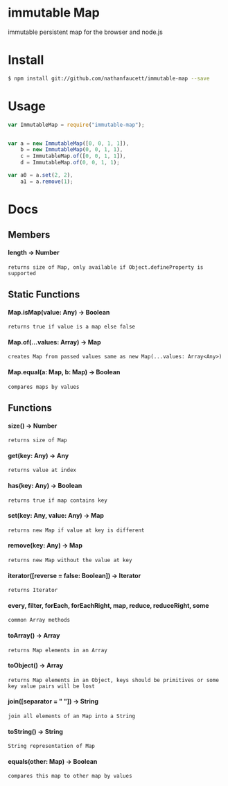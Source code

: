 immutable Map
=======

immutable persistent map for the browser and node.js

# Install
```bash
$ npm install git://github.com/nathanfaucett/immutable-map --save
```

# Usage
```javascript
var ImmutableMap = require("immutable-map");


var a = new ImmutableMap([0, 0, 1, 1]),
    b = new ImmutableMap(0, 0, 1, 1),
    c = ImmutableMap.of([0, 0, 1, 1]),
    d = ImmutableMap.of(0, 0, 1, 1);

var a0 = a.set(2, 2),
    a1 = a.remove(1);
```

# Docs

## Members

#### length -> Number
    returns size of Map, only available if Object.defineProperty is supported


## Static Functions

#### Map.isMap(value: Any) -> Boolean
    returns true if value is a map else false

#### Map.of(...values: Array<Any>) -> Map
    creates Map from passed values same as new Map(...values: Array<Any>)

#### Map.equal(a: Map, b: Map) -> Boolean
    compares maps by values


## Functions

#### size() -> Number
    returns size of Map

#### get(key: Any) -> Any
    returns value at index

#### has(key: Any) -> Boolean
    returns true if map contains key

#### set(key: Any, value: Any) -> Map
    returns new Map if value at key is different

#### remove(key: Any) -> Map
    returns new Map without the value at key

#### iterator([reverse = false: Boolean]) -> Iterator
    returns Iterator

#### every, filter, forEach, forEachRight, map, reduce, reduceRight, some
    common Array methods

#### toArray() -> Array<Any>
    returns Map elements in an Array

#### toObject() -> Array<Any>
    returns Map elements in an Object, keys should be primitives or some key value pairs will be lost

#### join([separator = " "]) -> String
    join all elements of an Map into a String

#### toString() -> String
    String representation of Map

#### equals(other: Map) -> Boolean
    compares this map to other map by values
